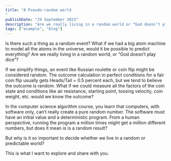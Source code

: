 ```yaml
---
title: "A Pseudo-random world 
"
publishDate: "29 September 2023"
description: "Are we really living in a random world or “God doesn’t play dice”?"
tags: ["example", "blog"]
---
```


Is there such a thing as a random event? 
What if we had a big atom machine to model all the atoms in the universe, would it be possible to predict everything? 
Are we really living in a random world, or “God doesn’t play dice”? 

If we simplify things, an event like Russian roulette or coin flip might be considered random. The outcome calculation in perfect conditions for a fair coin flip usually gets Heads/Tail = 0.5 percent each, but we tend to believe the outcome is random. 
What if we could measure all the factors of the coin state and conditions like air resistance, starting point, tossing velocity, coin weight, etc. would we know the outcome? 

In the computer science algorithm course, you learn that computers, with software only, can’t really create a pure random number. The software must have an initial value and a deterministic program. From a human perspective, running the program a million times might get a million different numbers, but does it mean is is a random result?

But why is it so important to decide whether we live in a random or predictable world? 

This is what I want to explore and share with you. 


